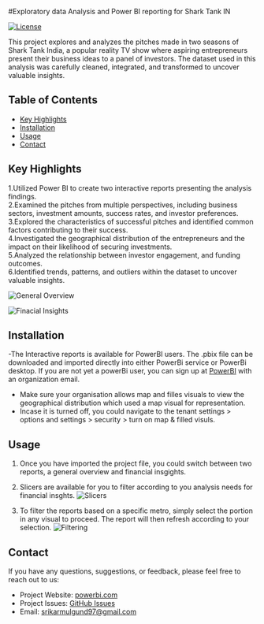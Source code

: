 #Exploratory data Analysis and Power BI reporting for Shark Tank IN 

[![License](https://img.shields.io/badge/License-MIT-blue.svg)](https://opensource.org/licenses/MIT)

This project explores and analyzes the pitches made in two seasons of Shark Tank India, a popular reality TV show where aspiring entrepreneurs present their business ideas to a panel of investors. The dataset used in this analysis was carefully cleaned, integrated, and transformed to uncover valuable insights.

## Table of Contents

- [Key Highlights](#features)
- [Installation](#installation)
- [Usage](#usage)
- [Contact](#contact)

## Key Highlights

1.Utilized Power BI to create two interactive reports presenting the analysis findings.  
2.Examined the pitches from multiple perspectives, including business sectors, investment amounts, success rates, and investor preferences.  
3.Explored the characteristics of successful pitches and identified common factors contributing to their success.  
4.Investigated the geographical distribution of the entrepreneurs and the impact on their likelihood of securing investments.  
5.Analyzed the relationship between investor engagement, and funding outcomes.  
6.Identified trends, patterns, and outliers within the dataset to uncover valuable insights.


![General Overview](https://github.com/Killroy97/Shark_TankIN_PBI/assets/132211845/4490fb79-5886-41b9-9a23-f43eb7c67fb2)

![Finacial Insights](https://github.com/Killroy97/Shark_TankIN_PBI/assets/132211845/e3f68bde-b9ef-4b07-bd85-6df2f71f16eb)



## Installation

-The Interactive reports is available for PowerBI users. The .pbix file can be downloaded and imported directly into either PowerBi service or PowerBi desktop. If you are not yet a powerBi user, you can sign up at [PowerBI](https://app.powerbi.com)  with an organization email. 
- Make sure your organisation allows map and filles visuals to view the geographical distribution which used a map visual for representation. 
- Incase it is turned off, you could navigate to the tenant settings > options and settings > security > turn on map & filled visuls. 

## Usage

1. Once you have imported the project file, you could switch between two reports, a general overview and financial insgights. 
2. Slicers are available for you to filter according to you analysis needs for financial insghts. 
![Slicers](https://github.com/Killroy97/Shark_TankIN_PBI/assets/132211845/251d2ec3-4978-4330-a1b3-ced143be06af)

3. To filter the reports based on a specific metro, simply select the portion in any visual to proceed. The report will then refresh according to your selection. 
![Filtering](https://github.com/Killroy97/Shark_TankIN_PBI/assets/132211845/76b30795-9db4-47eb-9b4d-e5ede7a3c1ff)

 

## Contact

If you have any questions, suggestions, or feedback, please feel free to reach out to us:

- Project Website: [powerbi.com](https://app.powerbi.com/groups/me/reports/6bd59391-56e3-46ba-82ef-1119da2e9df0/ReportSection?ctid=e49e2541-0256-4c0c-805d-acbc15571a4c&experience=power-bi)
- Project Issues: [GitHub Issues](https://github.com/Killroy97/yourrepository/issues)
- Email: srikarmulgund97@gmail.com

